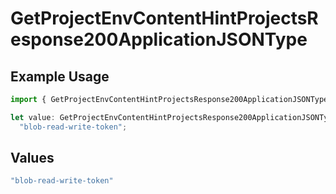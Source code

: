 # GetProjectEnvContentHintProjectsResponse200ApplicationJSONType

## Example Usage

```typescript
import { GetProjectEnvContentHintProjectsResponse200ApplicationJSONType } from "@vercel/sdk/models/operations/getprojectenv.js";

let value: GetProjectEnvContentHintProjectsResponse200ApplicationJSONType =
  "blob-read-write-token";
```

## Values

```typescript
"blob-read-write-token"
```